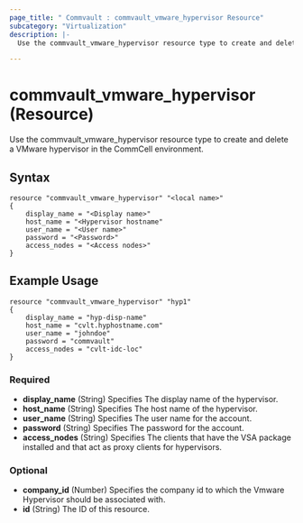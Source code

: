 ```yaml
---
page_title: " Commvault : commvault_vmware_hypervisor Resource"
subcategory: "Virtualization"
description: |-
  Use the commvault_vmware_hypervisor resource type to create and delete a VMware hypervisor in the CommCell environment.

---
```


# commvault_vmware_hypervisor (Resource)

Use the commvault_vmware_hypervisor resource type to create and delete a VMware hypervisor in the CommCell environment.

## Syntax

```
resource "commvault_vmware_hypervisor" "<local name>"
{
	display_name = "<Display name>"
	host_name = "<Hypervisor hostname"
	user_name = "<User name>"
	password = "<Password>"
	access_nodes = "<Access nodes>"
}
```

## Example Usage

```
resource "commvault_vmware_hypervisor" "hyp1"
{
	display_name = "hyp-disp-name"
	host_name = "cvlt.hyphostname.com"
	user_name = "johndoe"
	password = "commvault"
	access_nodes = "cvlt-idc-loc"
}
```

### Required

- **display_name** (String) Specifies The display name of the hypervisor.
- **host_name** (String) Specifies The host name of the hypervisor.
- **user_name** (String) Specifies The user name for the account.
- **password** (String) Specifies The password for the account.
- **access_nodes** (String) Specifies The clients that have the VSA package installed and that act as proxy clients for hypervisors.

### Optional

- **company_id** (Number) Specifies the company id to which the Vmware Hypervisor should be associated with.
- **id** (String) The ID of this resource.


